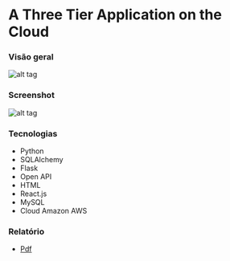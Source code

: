 # A Three Tier Application on the Cloud


### Visão geral
![alt tag](https://github.com/andrempinho/A-Three-Tier-Application-on-the-Cloud/tree/master/Imagem/Um.png)


### Screenshot
![alt tag](https://github.com/andrempinho/A-Three-Tier-Application-on-the-Cloud/tree/master/Imagem/Screenshot.png)


### Tecnologias
* Python
* SQLAlchemy
* Flask
* Open API
* HTML
* React.js
* MySQL
* Cloud Amazon AWS


### Relatório
* [Pdf](https://github.com/andrempinho/A-Three-Tier-Application-on-the-Cloud/tree/master/Relatório.pdf)
